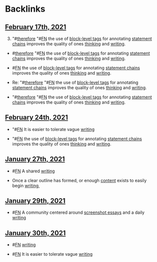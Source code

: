 
# Backlinks
## [February 17th, 2021](<February 17th, 2021.md>)
3. "#[therefore](<therefore.md>) "#[FN](<FN.md>) the use of [block-level tags](<block-level tags.md>) for annotating [statement chains](<statement chains.md>) improves the quality of ones [thinking](<thinking.md>) and [writing](<writing.md>).

- #[therefore](<therefore.md>) "#[FN](<FN.md>) the use of [block-level tags](<block-level tags.md>) for annotating [statement chains](<statement chains.md>) improves the quality of ones [thinking](<thinking.md>) and [writing](<writing.md>).

- #[FN](<FN.md>) the use of [block-level tags](<block-level tags.md>) for annotating [statement chains](<statement chains.md>) improves the quality of ones [thinking](<thinking.md>) and [writing](<writing.md>).

- Re: "#[therefore](<therefore.md>) "#[FN](<FN.md>) the use of [block-level tags](<block-level tags.md>) for annotating [statement chains](<statement chains.md>) improves the quality of ones [thinking](<thinking.md>) and [writing](<writing.md>).

- "#[therefore](<therefore.md>) "#[FN](<FN.md>) the use of [block-level tags](<block-level tags.md>) for annotating [statement chains](<statement chains.md>) improves the quality of ones [thinking](<thinking.md>) and [writing](<writing.md>).

## [February 24th, 2021](<February 24th, 2021.md>)
- "#[FN](<FN.md>) It is easier to tolerate vague [writing](<writing.md>)

- "#[FN](<FN.md>) the use of [block-level tags](<block-level tags.md>) for annotating [statement chains](<statement chains.md>) improves the quality of ones [thinking](<thinking.md>) and [writing](<writing.md>).

## [January 27th, 2021](<January 27th, 2021.md>)
- #[FN](<FN.md>)  A shared [writing](<writing.md>)

- Once a clear outline has formed, or enough [content](<content.md>) exists to easily begin [writing](<writing.md>),

## [January 29th, 2021](<January 29th, 2021.md>)
- #[FN](<FN.md>) A community centered around [screenshot essays](<screenshot essays.md>) and a daily [writing](<writing.md>)

## [January 30th, 2021](<January 30th, 2021.md>)
- #[FN](<FN.md>) [writing](<writing.md>)

- #[FN](<FN.md>) It is easier to tolerate vague [writing](<writing.md>)

